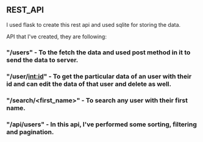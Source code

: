 ## REST_API

I used flask to create this rest api and used sqlite for storing the data.

API that I've created, they are following:

### "/users" - To the fetch the data and used post method in it to send the data to server.
### "/user/<int:id>" - To get the particular data of an user with their id and can edit the data of that user and delete as well.
### "/search/<first_name>" - To search any user with their first name.
### "/api/users" - In this api, I've performed some sorting, filtering and pagination.

